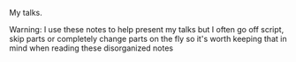 My talks.

Warning: I use these notes to help present my talks but I often go off script, skip parts
or completely change parts on the fly so it's worth keeping that in mind when reading these
disorganized notes

